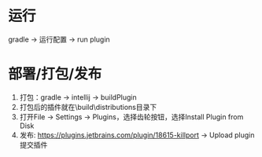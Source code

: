 # 运行
gradle -> 运行配置 -> run plugin

# 部署/打包/发布
1. 打包：gradle -> intellij -> buildPlugin
2. 打包后的插件就在\build\distributions目录下
3. 打开File -> Settings -> Plugins，选择齿轮按钮，选择Install Plugin from Disk
4. 发布: https://plugins.jetbrains.com/plugin/18615-killport -> Upload plugin提交插件
